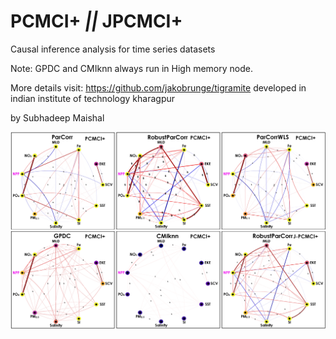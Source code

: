 # PCMCI+  _||_ JPCMCI+
Causal inference analysis for time series datasets    


Note: GPDC and CMIknn always run in High memory node.

More details visit:  https://github.com/jakobrunge/tigramite
developed in indian institute of technology kharagpur

by Subhadeep Maishal  



![Figure](https://github.com/subhadeep-maishal/PCMCI-_JPCMCI-/blob/main/PCMCI%2B_J-PCMCI%2B.jpg) 
